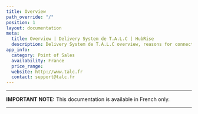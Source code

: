 ```yaml
---
title: Overview
path_override: "/"
position: 1
layout: documentation
meta:
  title: Overview | Delivery System de T.A.L.C | HubRise
  description: Delivery System de T.A.L.C overview, reasons for connecting it to HubRise and summary of integrated features. Synchronise data between your EPOS and your apps.
app_info:
  category: Point of Sales
  availability: France
  price_range:
  website: http://www.talc.fr
  contact: support@talc.fr
---
```


---

**IMPORTANT NOTE:** This documentation is available <Link to="/fr/apps/talc" addLocalePrefix={false}>in French only</Link>.

---
